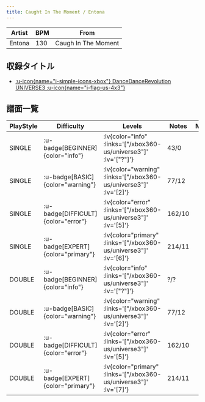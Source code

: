 ```yaml
---
title: Caught In The Moment / Entona
---
```


|Artist|BPM|From|
|------|---|----|
|Entona|130|Caugh In The Moment|

## 収録タイトル

- [ :u-icon{name="i-simple-icons-xbox"} DanceDanceRevolution UNIVERSE3 :u-icon{name="i-flag-us-4x3"} ](/xbox360-us/universe3)

## 譜面一覧

|PlayStyle|Difficulty|Levels|Notes|Movie|
|---------|----------|------|-----|-----|
|SINGLE| :u-badge[BEGINNER]{color="info"} | :lv{color="info" :links='["/xbox360-us/universe3"]' :lv='["?"]'} |43/0||
|SINGLE| :u-badge[BASIC]{color="warning"} | :lv{color="warning" :links='["/xbox360-us/universe3"]' :lv='[2]'} |77/12||
|SINGLE| :u-badge[DIFFICULT]{color="error"} | :lv{color="error" :links='["/xbox360-us/universe3"]' :lv='[5]'} |162/10||
|SINGLE| :u-badge[EXPERT]{color="primary"} | :lv{color="primary" :links='["/xbox360-us/universe3"]' :lv='[6]'} |214/11||
|DOUBLE| :u-badge[BEGINNER]{color="info"} | :lv{color="info" :links='["/xbox360-us/universe3"]' :lv='["?"]'} |?/?||
|DOUBLE| :u-badge[BASIC]{color="warning"} | :lv{color="warning" :links='["/xbox360-us/universe3"]' :lv='[2]'} |77/12||
|DOUBLE| :u-badge[DIFFICULT]{color="error"} | :lv{color="error" :links='["/xbox360-us/universe3"]' :lv='[5]'} |162/10||
|DOUBLE| :u-badge[EXPERT]{color="primary"} | :lv{color="primary" :links='["/xbox360-us/universe3"]' :lv='[7]'} |214/11||

